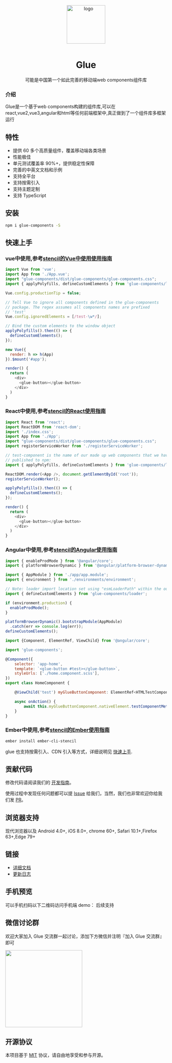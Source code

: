 <p align="center">
    <img alt="logo" src="https://grasilife.github.io/material/logo.svg" width="120" style="margin-bottom: 10px;">
</p>

<h1 align="center">Glue</h1>

<p align="center">可能是中国第一个如此完善的移动端web components组件库</p>

### 介绍

Glue是一个基于web components构建的组件库,可以在react,vue2,vue3,angular和html等任何前端框架中,真正做到了一个组件库多框架运行

## 特性

- 提供 60 多个高质量组件，覆盖移动端各类场景
- 性能极佳
- 单元测试覆盖率 90%+，提供稳定性保障
- 完善的中英文文档和示例
- 支持全平台
- 支持按需引入
- 支持主题定制
- 支持 TypeScript

## 安装

```bash
npm i glue-components -S
```

## 快速上手

### vue中使用,参考[stencil的Vue中使用使用指南](<https://stenciljs.com/docs/vue/>)
```js
import Vue from 'vue';
import App from './App.vue';
import "glue-components/dist/glue-components/glue-components.css";
import { applyPolyfills, defineCustomElements } from 'glue-components/loader';

Vue.config.productionTip = false;

// Tell Vue to ignore all components defined in the glue-components
// package. The regex assumes all components names are prefixed
// 'test'
Vue.config.ignoredElements = [/test-\w*/];

// Bind the custom elements to the window object
applyPolyfills().then(() => {
  defineCustomElements();
});

new Vue({
  render: h => h(App)
}).$mount('#app');
```

```js
render() {
  return (
    <div>
      <glue-button></glue-button>
    </div>
  )
}
```

### React中使用,参考[stencil的React使用指南](<https://stenciljs.com/docs/react/>)

```js
import React from 'react';
import ReactDOM from 'react-dom';
import './index.css';
import App from './App';
import "glue-components/dist/glue-components/glue-components.css";
import registerServiceWorker from './registerServiceWorker';

// test-component is the name of our made up web components that we have
// published to npm:
import { applyPolyfills, defineCustomElements } from 'glue-components/loader';

ReactDOM.render(<App />, document.getElementById('root'));
registerServiceWorker();

applyPolyfills().then(() => {
  defineCustomElements();
});
```

```js
render() {
  return (
    <div>
      <glue-button></glue-button>
    </div>
  )
}
```
### Angular中使用,参考[stencil的Angular使用指南](<https://stenciljs.com/docs/angular/>)

```js
import { enableProdMode } from '@angular/core';
import { platformBrowserDynamic } from '@angular/platform-browser-dynamic';

import { AppModule } from './app/app.module';
import { environment } from './environments/environment';

// Note: loader import location set using "esmLoaderPath" within the output target config
import { defineCustomElements } from 'glue-components/loader';

if (environment.production) {
  enableProdMode();
}

platformBrowserDynamic().bootstrapModule(AppModule)
  .catch(err => console.log(err));
defineCustomElements();
```

```js
import {Component, ElementRef, ViewChild} from '@angular/core';

import 'glue-components';

@Component({
    selector: 'app-home',
    template: `<glue-button #test></glue-button>`,
    styleUrls: ['./home.component.scss'],
})
export class HomeComponent {

    @ViewChild('test') myGlueButtonComponent: ElementRef<HTMLTestComponentElement>;

    async onAction() {
        await this.myGlueButtonComponent.nativeElement.testComponentMethod();
    }
}
```
### Ember中使用,参考[stencil的Ember使用指南](<https://stenciljs.com/docs/ember/>)

```bash
ember install ember-cli-stencil
```

glue 也支持按需引入、CDN 引入等方式，详细说明见 [快速上手](https://grasilife.github.io/glue/#/zh-CN/quickstart).

## 贡献代码

修改代码请阅读我们的 [开发指南](https://grasilife.github.io/glue/#/zh-CN/contribution)。

使用过程中发现任何问题都可以提 [Issue](https://github.com/grasilife/glue/issues) 给我们，当然，我们也非常欢迎你给我们发 [PR](https://github.com/grasilife/glue/pulls)。

## 浏览器支持

现代浏览器以及 Android 4.0+, iOS 8.0+, chrome 60+, Safari 10.1+,Firefox 63+,Edge 79+

## 链接

- [详细文档](https://grasilife.github.io/glue/#/zh-CN/home)
- [更新日志](https://grasilife.github.io/glue/#/zh-CN/changelog-v3)

## 手机预览

可以手机扫码以下二维码访问手机端 demo：
后续支持

## 微信讨论群

欢迎大家加入 Glue 交流群一起讨论，添加下方微信并注明『加入 Glue 交流群』即可

<img src="https://grasilife.github.io/material/wechat.jpeg" width="240" height="240" >

## 开源协议

本项目基于 [MIT](https://zh.wikipedia.org/wiki/MIT%E8%A8%B1%E5%8F%AF%E8%AD%89) 协议，请自由地享受和参与开源。
